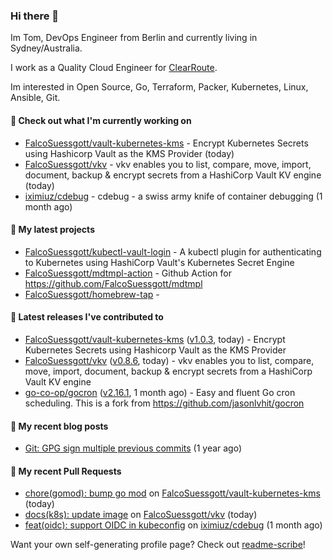 ### Hi there 👋

Im Tom, DevOps Engineer from Berlin and currently living in Sydney/Australia.

I work as a Quality Cloud Engineer for [ClearRoute](https://clearroute.io).

Im interested in Open Source, Go, Terraform, Packer, Kubernetes, Linux, Ansible, Git.

#### 👷 Check out what I'm currently working on

- [FalcoSuessgott/vault-kubernetes-kms](https://github.com/FalcoSuessgott/vault-kubernetes-kms) - Encrypt Kubernetes Secrets using Hashicorp Vault as the KMS Provider (today)
- [FalcoSuessgott/vkv](https://github.com/FalcoSuessgott/vkv) - vkv enables you to list, compare, move, import, document, backup &amp; encrypt secrets from a HashiCorp Vault KV engine (today)
- [iximiuz/cdebug](https://github.com/iximiuz/cdebug) - cdebug - a swiss army knife of container debugging (1 month ago)

#### 🌱 My latest projects

- [FalcoSuessgott/kubectl-vault-login](https://github.com/FalcoSuessgott/kubectl-vault-login) - A kubectl plugin for authenticating to Kubernetes using HashiCorp Vault&#39;s Kubernetes Secret Engine
- [FalcoSuessgott/mdtmpl-action](https://github.com/FalcoSuessgott/mdtmpl-action) - Github Action for https://github.com/FalcoSuessgott/mdtmpl
- [FalcoSuessgott/homebrew-tap](https://github.com/FalcoSuessgott/homebrew-tap) - 

#### 🔭 Latest releases I've contributed to

- [FalcoSuessgott/vault-kubernetes-kms](https://github.com/FalcoSuessgott/vault-kubernetes-kms) ([v1.0.3](https://github.com/FalcoSuessgott/vault-kubernetes-kms/releases/tag/v1.0.3), today) - Encrypt Kubernetes Secrets using Hashicorp Vault as the KMS Provider
- [FalcoSuessgott/vkv](https://github.com/FalcoSuessgott/vkv) ([v0.8.6](https://github.com/FalcoSuessgott/vkv/releases/tag/v0.8.6), today) - vkv enables you to list, compare, move, import, document, backup &amp; encrypt secrets from a HashiCorp Vault KV engine
- [go-co-op/gocron](https://github.com/go-co-op/gocron) ([v2.16.1](https://github.com/go-co-op/gocron/releases/tag/v2.16.1), 1 month ago) - Easy and fluent Go cron scheduling. This is a fork from https://github.com/jasonlvhit/gocron

#### 📜 My recent blog posts

- [Git: GPG sign multiple previous commits](https://morelly.de/post/20240328_git_gpg_sign_commits/) (1 year ago)

#### 🔨 My recent Pull Requests

- [chore(gomod): bump go mod](https://github.com/FalcoSuessgott/vault-kubernetes-kms/pull/199) on [FalcoSuessgott/vault-kubernetes-kms](https://github.com/FalcoSuessgott/vault-kubernetes-kms) (today)
- [docs(k8s): update image](https://github.com/FalcoSuessgott/vkv/pull/349) on [FalcoSuessgott/vkv](https://github.com/FalcoSuessgott/vkv) (today)
- [feat(oidc): support OIDC in kubeconfig](https://github.com/iximiuz/cdebug/pull/75) on [iximiuz/cdebug](https://github.com/iximiuz/cdebug) (1 month ago)

Want your own self-generating profile page? Check out [readme-scribe](https://github.com/muesli/readme-scribe)!